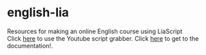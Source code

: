 # english-lia
Resources for making an online English course using LiaScript  
Click [here](https://liascript.github.io/course/?https://raw.githubusercontent.com/kaptn-seebar/english-lia/main/grabber/grabber.md) to use the Youtube script grabber.
Click [here](https://kaptn-seebar.github.io/english-lia/documentation/index.html) to get to the documentation!.

